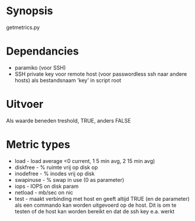 # Synopsis

getmetrics.py <host> <metric type> <parameter> <treshold>

# Dependancies
	
- paramiko (voor SSH)
- SSH private key voor remote host (voor passwordless ssh naar andere hosts) als bestandsnaam 'key' in script root

# Uitvoer

Als waarde beneden treshold, TRUE, anders FALSE

# Metric types

- load - load average <0 current, 1 5 min avg, 2 15 min avg)
- diskfree - % ruimte vrij op disk op <parameter>
- inodefree - % inodes vrij op disk <parameter>
- swapinuse - % swap in use (0 as parameter)
- iops - IOPS on disk param
- netload - mb/sec on nic <parameter>
- test - maakt verbinding met host en geeft altijd TRUE (en de parameter) als een commando kan worden uitgevoerd op de host. Dit is om te testen of de host kan worden bereikt en dat de ssh key e.a. werkt
